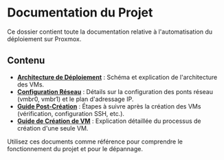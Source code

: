 # Documentation du Projet

Ce dossier contient toute la documentation relative à l'automatisation du déploiement sur Proxmox.

## Contenu

- **[Architecture de Déploiement](./deployment_architecture.md)** : Schéma et explication de l'architecture des VMs.
- **[Configuration Réseau](./network_configuration.md)** : Détails sur la configuration des ponts réseau (vmbr0, vmbr1) et le plan d'adressage IP.
- **[Guide Post-Création](./post_creation_guide.md)** : Étapes à suivre après la création des VMs (vérification, configuration SSH, etc.).
- **[Guide de Création de VM](./vm_creation_guide.md)** : Explication détaillée du processus de création d'une seule VM.

Utilisez ces documents comme référence pour comprendre le fonctionnement du projet et pour le dépannage. 